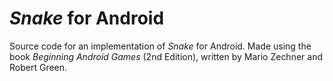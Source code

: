 # *Snake* for Android

Source code for an implementation of *Snake* for Android.
Made using the book *Beginning Android Games* (2nd Edition), written by Mario Zechner and Robert Green.
